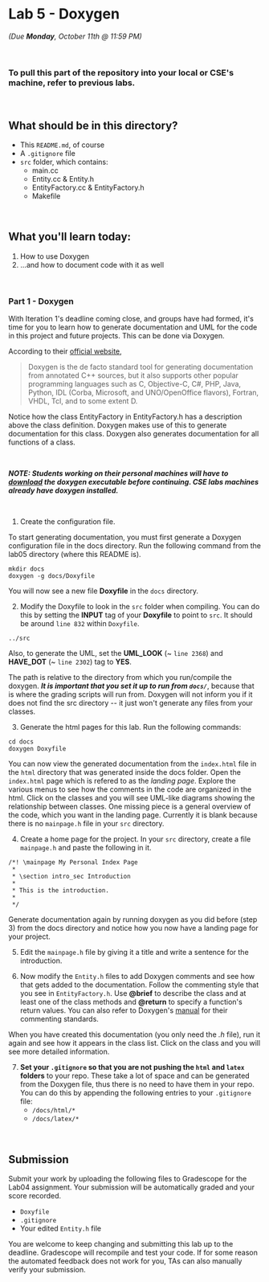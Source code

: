 # Lab 5 - Doxygen

*(Due **Monday**, October 11th @ 11:59 PM)*

<br>

### To pull this part of the repository into your local or CSE's machine, refer to previous labs.

<br>

## What should be in this directory?
<ul>
  <li>  This <code>README.md</code>, of course
  <li>  A <code>.gitignore</code> file
  <li>  <code>src</code> folder, which contains:
    <ul>
      <li>  main.cc
      <li>  Entity.cc & Entity.h
      <li>  EntityFactory.cc & EntityFactory.h
      <li>  Makefile
    </ul>
</ul>

<br>

## What you'll learn today:
<ol>
  <li>  How to use Doxygen
  <li>  ...and how to document code with it as well
</ol>

<br>

### Part 1 - Doxygen

With Iteration 1's deadline coming close, and groups have had formed, it's time for you to learn how to generate documentation and UML for the code in this project and future projects. This can be done via Doxygen.

According to their [official website](https://www.doxygen.nl/index.html),
> Doxygen is the de facto standard tool for generating documentation from
> annotated C++ sources, but it also supports other popular programming languages
> such as C, Objective-C, C#, PHP, Java, Python, IDL (Corba, Microsoft, and
> UNO/OpenOffice flavors), Fortran, VHDL, Tcl, and to some extent D.

Notice how the class EntityFactory in EntityFactory.h has a description above the
class definition. Doxygen makes use of this to generate documentation for this
class. Doxygen also generates documentation for all functions of a class.

<br>

***NOTE: Students working on their personal machines will have to [download](https://www.doxygen.nl/manual/install.html) the
doxygen executable before continuing. CSE labs machines already have doxygen
installed.***

<br>

1. Create the configuration file.

  To start generating documentation, you must first generate a Doxygen
  configuration file in the docs directory. Run the following command from the
  lab05 directory (where this README is).

  ```
  mkdir docs
  doxygen -g docs/Doxyfile
  ```

  You will now see a new file **Doxyfile** in the <code>docs</code> directory.

2. Modify the Doxyfile to look in the <code>src</code> folder when compiling. You can do
   this by setting the **INPUT** tag of your **Doxyfile** to point to <code>src</code>. It should be around `line 832` within `Doxyfile`.

  ```
  ../src
  ```
  Also, to generate the UML, set the **UML_LOOK** (~ `line 2368`) and **HAVE_DOT** (~ `line 2302`) tag to **YES**.

  The path is relative to the directory from which you run/compile the doxygen. ***It is important that you set it up to run from `docs/`***, because that is where the grading scripts will run from. Doxygen will not inform you if it does not find the src directory -- it just won't generate any files from your classes.

3. Generate the html pages for this lab. Run the following commands:
  ```
  cd docs
  doxygen Doxyfile
  ```

  You can now view the generated documentation from the `index.html` file in the
  `html` directory that was generated inside the docs folder. Open the `index.html` page which is refered to as the *landing page*. Explore the various menus to see how the comments in the code are organized in the html. Click on the classes and you will see UML-like diagrams showing the relationship between classes. One missing piece is a general overview of the code, which you want in the landing page. Currently it is blank because there is no `mainpage.h` file in your `src` directory.

4. Create a home page for the project. In your ``src`` directory, create a file
   `mainpage.h` and paste the following in it.

  ```
  /*! \mainpage My Personal Index Page
   *
   * \section intro_sec Introduction
   *
   * This is the introduction.
   *
   */
 ```

  Generate documentation again by running doxygen as you did before (step 3) from the
  docs directory and notice how you now have a landing page for your project.

 5. Edit the `mainpage.h` file by giving it a title and write a
    sentence for the introduction.

 6. Now modify the `Entity.h` files to add Doxygen comments and see how that gets added to the documentation. Follow the commenting style that you see in `EntityFactory.h`. Use **@brief** to describe the class and at least one of the class methods and **@return** to specify a function's return values. You can also refer to Doxygen's [manual](https://www.doxygen.nl/manual/docblocks.html) for their commenting standards.

   When you have created this documentation (you only need the _.h_
   file), run it again and see how it appears in the class list. Click on the
   class and you will see more detailed information.

7. **Set your `.gitignore` so that you are not pushing the `html` and `latex` folders** to your repo. These take a lot of space and can be generated from the Doxygen file, thus there is no need to have them in your repo. You can do this by appending the following entries to your `.gitignore` file:
      - `/docs/html/*`
      - `/docs/latex/*`

<br>

## **Submission**

Submit your work by uploading the following files to Gradescope for the Lab04 assignment. Your submission will be automatically graded and your score recorded.

<ul>
  <li>  <code>Doxyfile</code>
  <li>  <code>.gitignore</code>
  <li>  Your edited <code>Entity.h</code> file
</ul>

You are welcome to keep changing and submitting this lab up to the deadline. Gradescope will recompile and test your code. If for some reason the automated feedback does not work for you, TAs can also manually verify your submission.